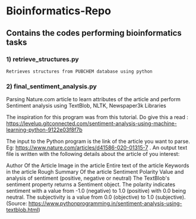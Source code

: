 # Bioinformatics-Repo

## Contains the codes performing bioinformatics tasks

### 1) retrieve_structures.py 
    Retrieves structures from PUBCHEM database using python

### 2) final_sentiment_analysis.py

Parsing Nature.com article to learn attributes of the article and perform Sentiment analysis using TextBlob, NLTK, Newspaper3k Libraries

The inspiration for this program was from this tutorial. Do give this a read : https://levelup.gitconnected.com/sentiment-analysis-using-machine-learning-python-9122e03f8f7b

The input to the Python program is the link of the article you want to parse. Eg: https://www.nature.com/articles/d41586-020-01315-7 . An output text file is written with the following details about the article of you interest:

Author Of the Article
Image in the article
Entire text of the article
Keywords in the article
Rough Summary Of the article
Sentiment Polarity Value and analysis of sentiment (positive, negative or neutral) The TextBlob's sentiment property returns a Sentiment object. The polarity indicates sentiment with a value from -1.0 (negative) to 1.0 (positive) with 0.0 being neutral. The subjectivity is a value from 0.0 (objective) to 1.0 (subjective). (Source: https://www.pythonprogramming.in/sentiment-analysis-using-textblob.html)
